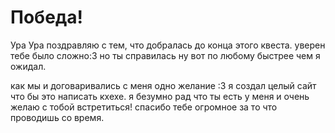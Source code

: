 # Победа!
Ура Ура поздравляю с тем, что добралась до конца этого квеста. уверен тебе было сложно:3 но ты справилась ну вот по любому быстрее чем я ожидал.

как мы и договаривались с меня одно желание :3
я создал целый сайт что бы это написать кхехе.
 я безумно рад что ты есть у меня и очень желаю с тобой встретиться!
 спасибо тебе огромное за то что проводишь со время.
 